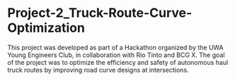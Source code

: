 # Project-2_Truck-Route-Curve-Optimization
This project was developed as part of a Hackathon organized by the UWA Young Engineers Club, in collaboration with Rio Tinto and BCG X. The goal of the project was to optimize the efficiency and safety of autonomous haul truck routes by improving road curve designs at intersections. 
